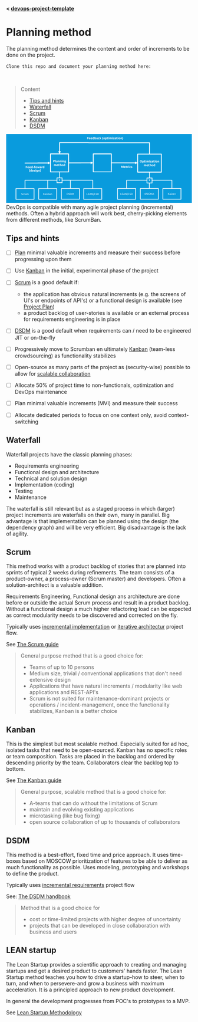 **< [devops-project-template](../README.md)**

# Planning method

The planning method determines the content and order of increments to be done on the project.

```
Clone this repo and document your planning method here:



```
> Content
> - [Tips and hints](#tips-and-hints)
> - [Waterfall](#waterfall)
> - [Scrum](#scrum)
> - [Kanban](#kanban)
> - [DSDM](#dsdm)

![optimisation](devops-planning-optimisation.png)
DevOps is compatible with many agile project planning (incremental) methods. Often a hybrid approach will work best,
cherry-picking elements from different methods, like ScrumBan. 

## Tips and hints

- [ ] [Plan](planning-method.md) minimal valuable increments and measure their success before progressing upon them


- [ ] Use [Kanban](#kanban) in the initial, experimental phase of the project


- [ ] [Scrum](#scrum) is a good default if:
  - the application has obvious natural increments (e.g. the screens of UI's or endpoints of API's) or a functional design is available (see [Project Plan](project-plan.md)) 
  - a product backlog of user-stories is available or an external process for requirements engineering is in place


- [ ] [DSDM](#dsdm) is a good default when requirements can / need to be engineered JIT or on-the-fly


- [ ] Progressively move to Scrumban en ultimately [Kanban](#kanban) (team-less crowdsourcing) as functionality stabilizes


- [ ] Open-source as many parts of the project as (security-wise) possible to allow for [scalable collaboration](../README.md#scalable-collaboration)


- [ ] Allocate 50% of project time to non-functionals, optimization and DevOps maintenance


- [ ] Plan minimal valuable increments (MVI) and measure their success


- [ ] Allocate dedicated periods to focus on one context only, avoid context-switching



## Waterfall

Waterfall projects have the classic planning phases:
- Requirements engineering
- Functional design and architecture
- Technical and solution design
- Implementation (coding)
- Testing
- Maintenance

The waterfall is still relevant but as a staged process in which (larger) project increments are waterfalls on their own, many in parallel.
Big advantage is that implementation can be planned using the design (the dependency graph) and will be very efficient. 
Big disadvantage is the lack of agility.

## Scrum

This method works with a product backlog of stories that are planned into sprints of typical 2 weeks during refinements.
The team consists of a product-owner, a process-owner (Scrum master) and developers. Often a solution-architect is a
valuable addition.

Requirements Engineering, Functional design ans architecture are done before or outside the actual Scrum process and result in a product backlog.
Without a functional design a much higher refactoring load can be expected as correct modularity needs to be discovered and corrected on the fly.

Typically uses [incremental implementation](project-plan.md#incremental-implementation) or [iterative architectur](project-plan.md#iterative-architecture) project flow.

See [The Scrum guide](https://scrumguides.org/index.html)

> General purpose method that is a good choice for:
> - Teams of up to 10 persons
> - Medium size, trivial / conventional applications that don't need extensive design
> - Applications that have natural increments / modularity like web applications and REST-API's
> - Scrum is not suited for maintenance-dominant projects or operations / incident-management, 
once the functionality stabilizes, Kanban is a better choice

## Kanban

This is the simplest but most scalable method. Especially suited for ad hoc, isolated tasks that need
to be open-sourced. Kanban has no specific roles or team composition.
Tasks are placed in the backlog and ordered by descending priority by the team. Collaborators clear the backlog top to bottom.

See [The Kanban guide](https://kanbanguides.org/english/)

> General purpose, scalable method that is a good choice for:
> - A-teams that can do without the limitations of Scrum
> - maintain and evolving existing applications
> - microtasking (like bug fixing)
> - open source collaboration of up to thousands of collaborators

## DSDM

This method is a best-effort, fixed time and price approach.
It uses time-boxes based on MOSCOW prioritization of features to be able to deliver as much functionality as possible.
Uses modeling, prototyping and workshops to define the product.

Typically uses [incremental requirements](project-plan.md#incremental-requirements) project flow

See: [The DSDM handbook](https://www.agilebusiness.org/page/TheDSDMAgileProjectFramework)

> Method that is a good choice for
>  - cost or time-limited projects with higher degree of uncertainty
>  - projects that can be developed in close collaboration with business and users

## LEAN startup

The Lean Startup provides a scientific approach to creating and managing startups and get a desired product to customers' hands faster. 
The Lean Startup method teaches you how to drive a startup-how to steer, when to turn, and when to persevere-and grow a business with maximum acceleration. 
It is a principled approach to new product development.

In general the development progresses from POC's to prototypes to a MVP.

See [Lean Startup Methodology](http://theleanstartup.com/principles)


